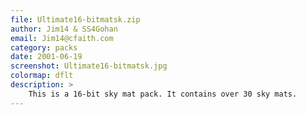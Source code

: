 ```yaml
---
file: Ultimate16-bitmatsk.zip
author: Jim14 & SS4Gohan
email: Jim14@cfaith.com
category: packs
date: 2001-06-19
screenshot: Ultimate16-bitmatsk.jpg
colormap: dflt
description: >
    This is a 16-bit sky mat pack. It contains over 30 sky mats.
---
```

